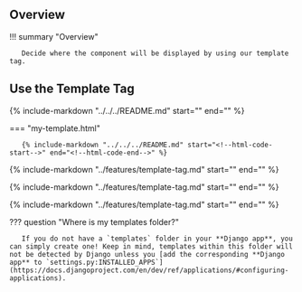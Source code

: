 ## Overview

!!! summary "Overview"

       Decide where the component will be displayed by using our template tag.

## Use the Template Tag

{% include-markdown "../../../README.md" start="<!--html-header-start-->" end="<!--html-header-end-->" %}

=== "my-template.html"

       {% include-markdown "../../../README.md" start="<!--html-code-start-->" end="<!--html-code-end-->" %}

{% include-markdown "../features/template-tag.md" start="<!--context-start-->" end="<!--context-end-->" %}

{% include-markdown "../features/template-tag.md" start="<!--reserved-arg-start-->" end="<!--reserved-arg-end-->" %}

{% include-markdown "../features/template-tag.md" start="<!--multiple-components-start-->" end="<!--multiple-components-end-->" %}

??? question "Where is my templates folder?"

       If you do not have a `templates` folder in your **Django app**, you can simply create one! Keep in mind, templates within this folder will not be detected by Django unless you [add the corresponding **Django app** to `settings.py:INSTALLED_APPS`](https://docs.djangoproject.com/en/dev/ref/applications/#configuring-applications).
